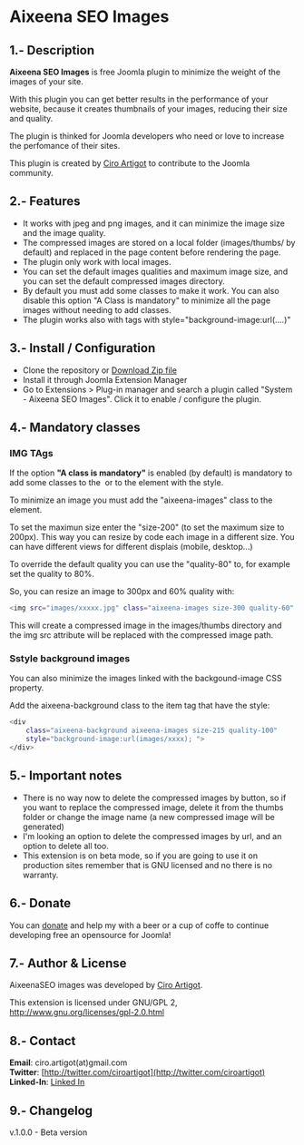 
Aixeena SEO Images
===============

1.- Description
---------------------------  

**Aixeena SEO Images** is free Joomla plugin to minimize the weight of the images of your site.

With this plugin you can get better results in the performance of your website, because it creates thumbnails of your images, reducing their size and quality.

The plugin is thinked for Joomla developers who need or love to increase the perfomance of their sites.

This plugin is created by [Ciro Artigot](http://twitter/ciroartigot) to contribute to the Joomla community.

2.- Features
---------------------------
* It works with jpeg and png images, and it can minimize the image size and the image quality.
* The compressed images are stored on a local folder (images/thumbs/ by default) and replaced in the page content before rendering the page.
* The plugin only work with local images.
* You can set the default images qualities and maximum image size, and you can set the default compressed images directory.
* By default you must add some classes to make it work. You can also disable this  option "A Class is mandatory" to minimize all the page images without needing to add classes.
* The plugin works also with tags with style="background-image:url(....)"

3.- Install / Configuration
--------------------------- 
- Clone the repository or [Download Zip file](https://github.com/CiroArtigot/aixeenaseoimages/archive/master.zip)
- Install it through Joomla Extension Manager 
- Go to Extensions > Plug-in manager and search a plugin called "System - Aixeena SEO Images". Click it to enable / configure the plugin.

4.- Mandatory classes
---------------------------

### IMG TAgs

If the option **"A class is mandatory"** is enabled (by default) is mandatory to add some classes to the <img> or to the element with the style.

To minimize an image you must add the "aixeena-images" class to the element.

To set the maximun size enter the "size-200" (to set the maximum size to 200px). This way you can resize by code each image in a different size. You can have different views for different displais (mobile, desktop...)

To override the default quality you can use the "quality-80" to, for example set the quality to 80%.

So, you can resize an image to 300px and 60% quality with:

```bash
<img src="images/xxxxx.jpg" class="aixeena-images size-300 quality-60" />
```

This will create a compressed image in the images/thumbs directory and the img src attribute will be replaced with the compressed image path.

### Sstyle background images

You can also minimize the images linked with the backgound-image CSS property.

Add the aixeena-background class to the item tag that have the style:

```bash
<div 
    class="aixeena-background aixeena-images size-215 quality-100" 
    style="background-image:url(images/xxxx); ">
</div>
```

5.- Important notes
---------------------------

* There is no way now to delete the compressed images by button, so if you want to replace the compressed image, delete it from the thumbs folder or change the image name (a new compressed image will be generated)
* I'm looking an option to delete the compressed images by url, and an option to delete all too.
* This extension is on beta mode, so if you are going to use it on production sites remember that is GNU licensed and no there is no warranty.

6.- Donate
---------------------------
You can [donate](https://www.paypal.com/donate/?token=YJ_4RSeWoYiDjVYv0nqui0cvJgVJMI7Gp0NoDFs0URpD_VrWNAcwPy5bw3ZLWTcvSKEoW0&country.x=US&locale.x=US) and help my with a beer or a cup of coffe to continue developing free an opensource for Joomla!

7.- Author & License
---------------------------
AixeenaSEO images was developed by [Ciro Artigot](http://twitter.com/ciroartigot).

This extension is licensed under GNU/GPL 2, http://www.gnu.org/licenses/gpl-2.0.html  

8.- Contact
---------------------------
**Email**: ciro.artigot(at)gmail.com  
**Twitter**: [http://twitter.com/ciroartigot](http://twitter.com/ciroartigot)  
**Linked-In**: [Linked In](https://www.linkedin.com/in/ciroartigot)  

9.- Changelog
---------------------------
v.1.0.0 - Beta version  

